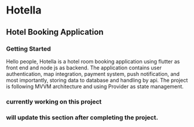 # Hotella

## Hotel Booking Application

### Getting Started

Hello people, Hotella is a hotel room booking application using flutter as front end and node js as backend. The application contains user authentication, map integration, payment system, push notification, and most importantly, storing data to database and handling by api. The project is following MVVM architecture and using Provider as state management.

### currently working on this project
### will update this section after completing the project.
